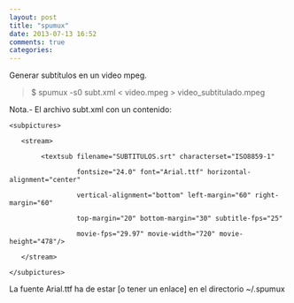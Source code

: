 ```yaml
---
layout: post
title: "spumux"
date: 2013-07-13 16:52
comments: true
categories: 
---
```

Generar subtítulos en un video mpeg.

>$ spumux -s0 subt.xml < video.mpeg > video_subtitulado.mpeg

Nota.- El archivo subt.xml con un contenido:

	<subpictures>

	   <stream>

	        <textsub filename="SUBTITULOS.srt" characterset="ISO8859-1"

	                 fontsize="24.0" font="Arial.ttf" horizontal-alignment="center"

	                 vertical-alignment="bottom" left-margin="60" right-margin="60"

	                 top-margin="20" bottom-margin="30" subtitle-fps="25"

	                 movie-fps="29.97" movie-width="720" movie-height="478"/>

	   </stream>

	</subpictures>

La fuente Arial.ttf ha de estar [o tener un enlace] en el directorio ~/.spumux

